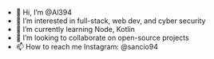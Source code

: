- 👋 Hi, I’m @Al394
- 👀 I’m interested in full-stack, web dev, and cyber security
- 🌱 I’m currently learning Node, Kotlin
- 💞️ I’m looking to collaborate on open-source projects
- 📫 How to reach me Instagram: @sancio94

<!---
Al394/Al394 is a ✨ special ✨ repository because its `README.md` (this file) appears on your GitHub profile.
You can click the Preview link to take a look at your changes.
--->
